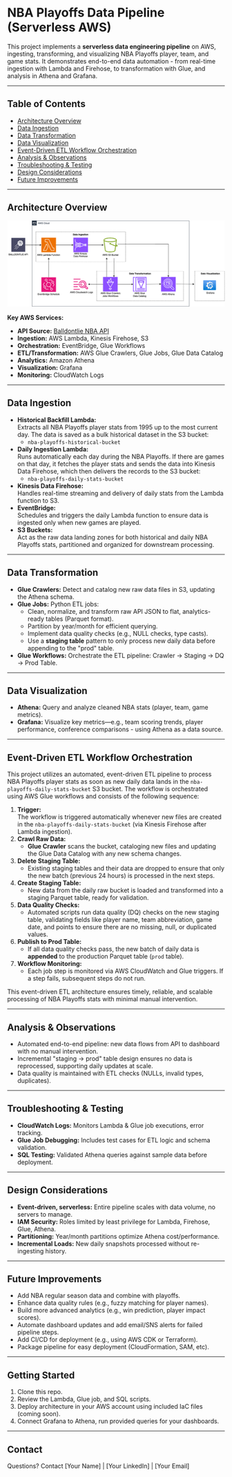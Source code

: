 # NBA Playoffs Data Pipeline (Serverless AWS)

This project implements a **serverless data engineering pipeline** on AWS, ingesting, transforming, and visualizing NBA Playoffs player, team, and game stats. It demonstrates end-to-end data automation - from real-time ingestion with Lambda and Firehose, to transformation with Glue, and analysis in Athena and Grafana.

---

## Table of Contents

- [Architecture Overview](#architecture-overview)
- [Data Ingestion](#data-ingestion)
- [Data Transformation](#data-transformation)
- [Data Visualization](#data-visualization)
- [Event-Driven ETL Workflow Orchestration](#Event-Driven-ETL-Workflow-Orchestration)
- [Analysis & Observations](#analysis--observations)
- [Troubleshooting & Testing](#troubleshooting--testing)
- [Design Considerations](#design-considerations)
- [Future Improvements](#future-improvements)

---

## Architecture Overview

![Project Architecture Diagram](./AWS_Architecture/AWS_Architecture.png)

**Key AWS Services:**
- **API Source:** [Balldontlie NBA API](https://www.balldontlie.io/)
- **Ingestion:** AWS Lambda, Kinesis Firehose, S3
- **Orchestration:** EventBridge, Glue Workflows
- **ETL/Transformation:** AWS Glue Crawlers, Glue Jobs, Glue Data Catalog
- **Analytics:** Amazon Athena
- **Visualization:** Grafana
- **Monitoring:** CloudWatch Logs

---

## Data Ingestion

- **Historical Backfill Lambda:**  
  Extracts all NBA Playoffs player stats from 1995 up to the most current day. The data is saved as a bulk historical dataset in the S3 bucket:  
  - `nba-playoffs-historical-bucket`
- **Daily Ingestion Lambda:**  
  Runs automatically each day during the NBA Playoffs. If there are games on that day, it fetches the player stats and sends the data into Kinesis Data Firehose, which then delivers the records to the S3 bucket:  
  - `nba-playoffs-daily-stats-bucket`
- **Kinesis Data Firehose:**  
  Handles real-time streaming and delivery of daily stats from the Lambda function to S3.
- **EventBridge:**  
  Schedules and triggers the daily Lambda function to ensure data is ingested only when new games are played.
- **S3 Buckets:**  
  Act as the raw data landing zones for both historical and daily NBA Playoffs stats, partitioned and organized for downstream processing.

---

## Data Transformation

- **Glue Crawlers:** Detect and catalog new raw data files in S3, updating the Athena schema.
- **Glue Jobs:** Python ETL jobs:
  - Clean, normalize, and transform raw API JSON to flat, analytics-ready tables (Parquet format).
  - Partition by year/month for efficient querying.
  - Implement data quality checks (e.g., NULL checks, type casts).
  - Use a **staging table** pattern to only process new daily data before appending to the "prod" table.
- **Glue Workflows:** Orchestrate the ETL pipeline: Crawler → Staging → DQ → Prod Table.

---

## Data Visualization

- **Athena:** Query and analyze cleaned NBA stats (player, team, game metrics).
- **Grafana:** Visualize key metrics—e.g., team scoring trends, player performance, conference comparisons - using Athena as a data source.

---

## Event-Driven ETL Workflow Orchestration

This project utilizes an automated, event-driven ETL pipeline to process NBA Playoffs player stats as soon as new daily data lands in the `nba-playoffs-daily-stats-bucket` S3 bucket. The workflow is orchestrated using AWS Glue workflows and consists of the following sequence:

1. **Trigger:**  
   The workflow is triggered automatically whenever new files are created in the `nba-playoffs-daily-stats-bucket` (via Kinesis Firehose after Lambda ingestion).
2. **Crawl Raw Data:**  
   - **Glue Crawler** scans the bucket, cataloging new files and updating the Glue Data Catalog with any new schema changes.
3. **Delete Staging Table:**  
   - Existing staging tables and their data are dropped to ensure that only the new batch (previous 24 hours) is processed in the next steps.
4. **Create Staging Table:**  
   - New data from the daily raw bucket is loaded and transformed into a staging Parquet table, ready for validation.
5. **Data Quality Checks:**  
   - Automated scripts run data quality (DQ) checks on the new staging table, validating fields like player name, team abbreviation, game date, and points to ensure there are no missing, null, or duplicated values.
6. **Publish to Prod Table:**  
   - If all data quality checks pass, the new batch of daily data is **appended** to the production Parquet table (`prod` table).
7. **Workflow Monitoring:**  
   - Each job step is monitored via AWS CloudWatch and Glue triggers. If a step fails, subsequent steps do not run.

This event-driven ETL architecture ensures timely, reliable, and scalable processing of NBA Playoffs stats with minimal manual intervention.

---

## Analysis & Observations

- Automated end-to-end pipeline: new data flows from API to dashboard with no manual intervention.
- Incremental "staging → prod" table design ensures no data is reprocessed, supporting daily updates at scale.
- Data quality is maintained with ETL checks (NULLs, invalid types, duplicates).

---

## Troubleshooting & Testing

- **CloudWatch Logs:** Monitors Lambda & Glue job executions, error tracking.
- **Glue Job Debugging:** Includes test cases for ETL logic and schema validation.
- **SQL Testing:** Validated Athena queries against sample data before deployment.

---

## Design Considerations

- **Event-driven, serverless:** Entire pipeline scales with data volume, no servers to manage.
- **IAM Security:** Roles limited by least privilege for Lambda, Firehose, Glue, Athena.
- **Partitioning:** Year/month partitions optimize Athena cost/performance.
- **Incremental Loads:** New daily snapshots processed without re-ingesting history.

---

## Future Improvements

- Add NBA regular season data and combine with playoffs.
- Enhance data quality rules (e.g., fuzzy matching for player names).
- Build more advanced analytics (e.g., win prediction, player impact scores).
- Automate dashboard updates and add email/SNS alerts for failed pipeline steps.
- Add CI/CD for deployment (e.g., using AWS CDK or Terraform).
- Package pipeline for easy deployment (CloudFormation, SAM, etc).

---

## Getting Started

1. Clone this repo.
2. Review the Lambda, Glue job, and SQL scripts.
3. Deploy architecture in your AWS account using included IaC files (coming soon).
4. Connect Grafana to Athena, run provided queries for your dashboards.

---

## Contact

Questions? Contact [Your Name] | [Your LinkedIn] | [Your Email]
